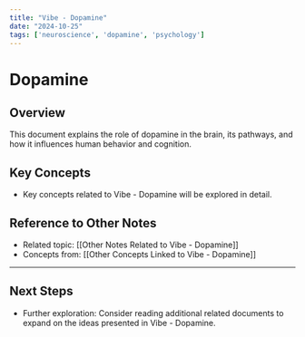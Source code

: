 ```yaml
---
title: "Vibe - Dopamine"
date: "2024-10-25"
tags: ['neuroscience', 'dopamine', 'psychology']
---
```


# Dopamine

## Overview

This document explains the role of dopamine in the brain, its pathways, and how it influences human behavior and cognition.

## Key Concepts

- Key concepts related to Vibe - Dopamine will be explored in detail.
  
## Reference to Other Notes

- Related topic: [[Other Notes Related to Vibe - Dopamine]]
- Concepts from: [[Other Concepts Linked to Vibe - Dopamine]]
---

## Next Steps

- Further exploration: Consider reading additional related documents to expand on the ideas presented in Vibe - Dopamine.

